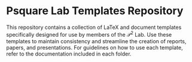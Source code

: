 # Psquare Lab Templates Repository

This repository contains a collection of LaTeX and document templates specifically designed for use by members of the $\mathcal{P}^2$ Lab. Use these templates to maintain consistency and streamline the creation of reports, papers, and presentations. For guidelines on how to use each template, refer to the documentation included in each folder.
